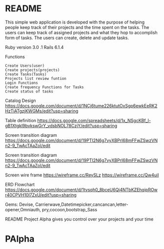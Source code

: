 # README

This simple web application is developed with the purpose of helping people keep track of their projects and the time spent on the tasks. The users can keep track of assigned projects and what they hop to accomplish form of tasks. The users can create, delete and update tasks.



Ruby version 3.0 .1 Rails 6.1.4

  Functions

    Create Users(user)
    Create projects(projects)
    Create Tasks(Tasks)
    Projects list review funtion
    Login Functions
    Create frequency Functions for Tasks
    Create status of tasks

Catalog Design  https://docs.google.com/document/d/1NCj6tume226ktutOxSgp6ewkEeRK2HzTiATgzjKWGMs/edit?usp=sharing

Table definition https://docs.google.com/spreadsheets/d/1x_NSgcKBf_l-gB1Xtgkl9bvkswGrY_vdsbNOL78CzjY/edit?usp=sharing


Screen transition diagram https://docs.google.com/document/d/19PTI2N6g7vyXBPrI68mFFwZSwzVNn2-9_TwAcTAaZoI/edit

Screen transition diagram https://docs.google.com/document/d/19PTI2N6g7vyXBPrI68mFFwZSwzVNn2-9_TwAcTAaZoI/edit


Screen wire frame https://wireframe.cc/ReySLz https://wireframe.cc/Qw4uiI

ERD Flowchart https://docs.google.com/document/d/1tvsqh0_8bceU6Qj4NTbKZEhqipROwr40CPVH10l7ZxU/edit?usp=sharing

Gems: Devise, Carrierwave,Datetimepicker,cancancan,letter-opener,Omniauth, pry,cocoon,bootstrap_Sass

README Project Alpha gives you control over your projects and your time

# PAlpha
